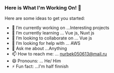 ### Here is What I'm Working On! 👋

Here are some ideas to get you started:

- 🔭 I’m currently working on ...Interesting projects
- 🌱 I’m currently learning ...  Vue js, Nuxt js
- 👯 I’m looking to collaborate on ... Vue js
- 🤔 I’m looking for help with ... AWS
- 💬 Ask me about ...Anything
- 📫 How to reach me: ... nurbek050613@mail.ru
- 😄 Pronouns: ... He/ Him
- ⚡ Fun fact: ...I'm half finnish

